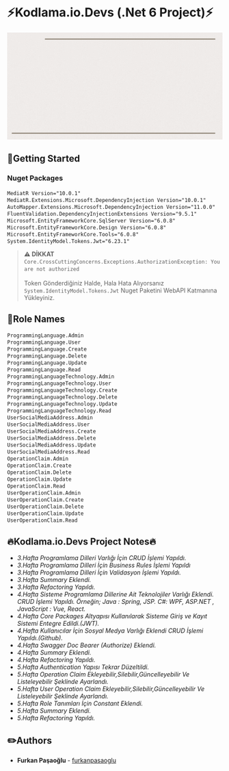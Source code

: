 ﻿# :zap:Kodlama.io.Devs (.Net 6 Project):zap:

<img src="images/yazilimgelistirmekampi.gif" width="1000" height="250"/>

## :pushpin:Getting Started

### Nuget Packages
```
MediatR Version="10.0.1"
MediatR.Extensions.Microsoft.DependencyInjection Version="10.0.1"
AutoMapper.Extensions.Microsoft.DependencyInjection Version="11.0.0"
FluentValidation.DependencyInjectionExtensions Version="9.5.1"
Microsoft.EntityFrameworkCore.SqlServer Version="6.0.8"
Microsoft.EntityFrameworkCore.Design Version="6.0.8"
Microsoft.EntityFrameworkCore.Tools="6.0.8"
System.IdentityModel.Tokens.Jwt="6.23.1"
```

> **⚠ DİKKAT**  
> ``` Core.CrossCuttingConcerns.Exceptions.AuthorizationException: You are not authorized ```
>  <br> <br>
> Token Gönderdiğiniz Halde, Hala Hata Alıyorsanız
> ```System.IdentityModel.Tokens.Jwt``` Nuget Paketini WebAPI Katmanına Yükleyiniz.

## :scroll:Role Names
```
ProgrammingLanguage.Admin
ProgrammingLanguage.User
ProgrammingLanguage.Create
ProgrammingLanguage.Delete
ProgrammingLanguage.Update
ProgrammingLanguage.Read
ProgrammingLanguageTechnology.Admin
ProgrammingLanguageTechnology.User
ProgrammingLanguageTechnology.Create
ProgrammingLanguageTechnology.Delete
ProgrammingLanguageTechnology.Update
ProgrammingLanguageTechnology.Read
UserSocialMediaAddress.Admin
UserSocialMediaAddress.User
UserSocialMediaAddress.Create
UserSocialMediaAddress.Delete
UserSocialMediaAddress.Update
UserSocialMediaAddress.Read
OperationClaim.Admin
OperationClaim.Create
OperationClaim.Delete
OperationClaim.Update
OperationClaim.Read
UserOperationClaim.Admin
UserOperationClaim.Create
UserOperationClaim.Delete
UserOperationClaim.Update
UserOperationClaim.Read
```

## :fire:Kodlama.io.Devs Project Notes:fire:
- *3.Hafta Programlama Dilleri Varlığı İçin CRUD İşlemi Yapıldı.*
- *3.Hafta Programlama Dilleri İçin Business Rules İşlemi Yapıldı*
- *3.Hafta Programlama Dilleri İçin Validasyon İşlemi Yapıldı.*
- *3.Hafta Summary Eklendi.*
- *3.Hafta Refactoring Yapıldı.*
- *4.Hafta Sisteme Programlama Dillerine Ait Teknolojiler Varlığı Eklendi. CRUD İşlemi Yapıldı. Örneğin; Java : Spring, JSP. C#: WPF, ASP.NET , JavaScript : Vue, React.*
- *4.Hafta Core Packages Altyapısı Kullanılarak Sisteme Giriş ve Kayıt Sistemi Entegre Edildi.(JWT).*
- *4.Hafta Kullanıcılar İçin Sosyal Medya Varlığı Eklendi CRUD İşlemi Yapıldı.(Github).*
- *4.Hafta Swagger Doc Bearer (Authorize) Eklendi.*
- *4.Hafta Summary Eklendi.*
- *4.Hafta Refactoring Yapıldı.*
- *5.Hafta Authentication Yapısı Tekrar Düzeltildi.*
- *5.Hafta Operation Claim Ekleyebilir,Silebilir,Güncelleyebilir Ve Listeleyebilir Şeklinde Ayarlandı.*
- *5.Hafta User Operation Claim Ekleyebilir,Silebilir,Güncelleyebilir Ve Listeleyebilir Şeklinde Ayarlandı.*
- *5.Hafta Role Tanımları İçin Constant Eklendi.*
- *5.Hafta Summary Eklendi.*
- *5.Hafta Refactoring Yapıldı.*
  <br>

## :pencil2:Authors
* **Furkan Paşaoğlu** - [furkanpasaoglu](https://github.com/furkanpasaoglu)